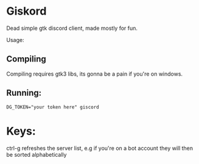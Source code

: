 # Giskord

Dead simple gtk discord client, made mostly for fun.

Usage:

## Compiling
Compiling requires gtk3 libs, its gonna be a pain if you're on windows.

## Running: 
`DG_TOKEN="your token here" giscord`

# Keys: 
ctrl-g refreshes the server list, e.g if you're on a bot account they will then be sorted alphabetically